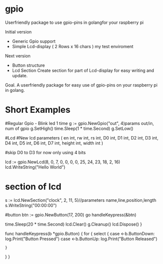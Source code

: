 gpio
=======

Userfriendly package to use gpio-pins in golangfor your raspberry pi

Initial version 
  * Generic Gpio support
  * Simple Lcd-display ( 2 Rows x 16 chars ) my test enviroment

Next version 
  * Button structure
  * Lcd Section 
    Create section for part of Lcd-display for easy writing and update.




Goal.
  A userfriendly package for easy use of gpio-pins on your raspberry pi in golang.



Short Examples
=======

 #Regular Gpio - Blink led 1 time
  g := gpio.NewGpio("out", 4)params out/in, num of gpio 
  g.SetHigh()
  time.Sleep(1 * time.Second)
  g.SetLow()

#Lcd
 #New lcd parameters ( en int, rw int, rs int, D0 int, D1 int, D2 int, D3 int, D4 int, D5 int, D6 int, D7 int, height int, width int )
  
 #skip D0 to D3 for now only using 4 bits
  
  lcd := gpio.NewLcd(8, 0, 7, 0, 0, 0, 0, 25, 24, 23, 18, 2, 16)  
  lcd.WriteString("Hello World")
  
  # section of lcd
  s := lcd.NewSection("clock", 2, 11, 5)//parameters name,line,position,length
  s.WriteString("00:00:00")



  #button
  btn := gpio.NewButton(17, 200)
  go handleKeypress(&btn)
  




  time.Sleep(20 * time.Second)
  lcd.Clear()
  g.Cleanup()
  lcd.Dispose()
}




func handleKeypress(b *gpio.Button) {
  for {
    select {
    case <-b.ButtonDown:
      log.Print("Button Pressed")
    case <-b.ButtonUp:
      log.Print("Button Released")

    }
  }
}
